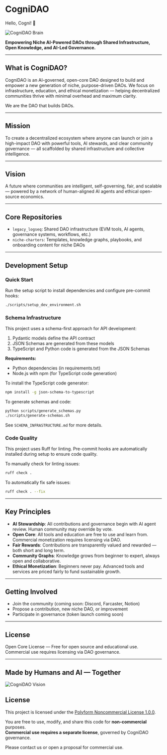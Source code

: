 # CogniDAO
Hello, Cogni! 🚀

![CogniDAO Brain](assets/brand/CogniBrainBig.png)

**Empowering Niche AI-Powered DAOs through Shared Infrastructure, Open Knowledge, and AI-Led Governance.**

---

## What is CogniDAO?

CogniDAO is an AI-governed, open-core DAO designed to build and empower a new generation of niche, purpose-driven DAOs. We focus on infrastructure, education, and ethical monetization — helping decentralized communities thrive with minimal overhead and maximum clarity.

We are the DAO that builds DAOs.

---

## Mission

To create a decentralized ecosystem where anyone can launch or join a high-impact DAO with powerful tools, AI stewards, and clear community governance — all scaffolded by shared infrastructure and collective intelligence.

---

## Vision

A future where communities are intelligent, self-governing, fair, and scalable — powered by a network of human-aligned AI agents and ethical open-source economics.

---

## Core Repositories

- `legacy_logseq`: Shared DAO infrastructure (EVM tools, AI agents, governance systems, workflows, etc.)
- `niche-charters`: Templates, knowledge graphs, playbooks, and onboarding content for niche DAOs

---

## Development Setup

### Quick Start

Run the setup script to install dependencies and configure pre-commit hooks:

```bash
./scripts/setup_dev_environment.sh
```

### Schema Infrastructure

This project uses a schema-first approach for API development:

1. Pydantic models define the API contract
2. JSON Schemas are generated from these models
3. TypeScript and Python code is generated from the JSON Schemas

**Requirements:**
- Python dependencies (in requirements.txt)
- Node.js with npm (for TypeScript code generation)

To install the TypeScript code generator:
```bash
npm install -g json-schema-to-typescript
```

To generate schemas and code:
```bash
python scripts/generate_schemas.py
./scripts/generate-schemas.sh
```

See `SCHEMA_INFRASTRUCTURE.md` for more details.

### Code Quality

This project uses Ruff for linting. Pre-commit hooks are automatically installed during setup to ensure code quality.

To manually check for linting issues:
```bash
ruff check .
```

To automatically fix safe issues:
```bash
ruff check . --fix
```

---

## Key Principles

- **AI Stewardship**: All contributions and governance begin with AI agent review. Human community may override by vote.
- **Open Core**: All tools and education are free to use and learn from. Commercial monetization requires licensing via DAO.
- **Fair Rewards**: Contributions are transparently valued and rewarded — both short and long term.
- **Community Graphs**: Knowledge grows from beginner to expert, always open and collaborative.
- **Ethical Monetization**: Beginners never pay. Advanced tools and services are priced fairly to fund sustainable growth.

---

## Getting Involved

- Join the community (coming soon: Discord, Farcaster, Notion)
- Propose a contribution, new niche DAO, or improvement
- Participate in governance (token launch coming soon)

---

## License

Open Core License — Free for open source and educational use. Commercial use requires licensing via DAO governance.

---

## Made by Humans and AI — Together


![CogniDAO Vision](assets/brand/cogniDAO%20vision.jpg)


## License

This project is licensed under the [Polyform Noncommercial License 1.0.0](https://polyformproject.org/licenses/noncommercial/1.0.0/).

You are free to use, modify, and share this code for **non-commercial** purposes.  
**Commercial use requires a separate license**, governed by CogniDAO governance.

Please contact us or open a proposal for commercial use.
